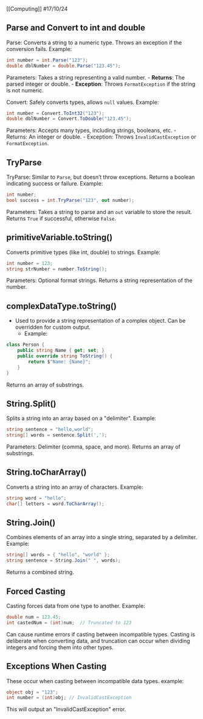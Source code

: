[[Computing]]
#17/10/24 
## Parse and Convert to int and double

Parse: Converts a string to a numeric type. Throws an exception if the conversion fails.
	Example:
```csharp
int number = int.Parse("123");
double dblNumber = double.Parse("123.45");
```

Parameters: Takes a string representing a valid number.
    - **Returns**: The parsed integer or double.
    - **Exception**: Throws `FormatException` if the string is not numeric.

Convert: Safely converts types, allows `null` values.
	Example:
```csharp
int number = Convert.ToInt32("123");
double dblNumber = Convert.ToDouble("123.45");
```

Parameters: Accepts many types, including strings, booleans, etc.
    - Returns: An integer or double.
    - Exception: Throws `InvalidCastException` or `FormatException`.

## TryParse

TryParse: Similar to `Parse`, but doesn’t throw exceptions. Returns a boolean indicating success or failure.
     Example:
```csharp
int number;
bool success = int.TryParse("123", out number);
```
Parameters: Takes a string to parse and an `out` variable to store the result.
Returns `True` if successful, otherwise `False`.

## primitiveVariable.toString()

Converts primitive types (like int, double) to strings.
     Example:
```csharp
int number = 123;
string strNumber = number.ToString();
```
Parameters: Optional format strings.
Returns a string representation of the number.

## complexDataType.toString()

- Used to provide a string representation of a complex object. Can be overridden for custom output.
    - Example:
```csharp
class Person {
    public string Name { get; set; }
    public override string ToString() {
        return $"Name: {Name}";
    }
}
```
Returns an array of substrings.

## String.Split()
Splits a string into an array based on a "delimiter".
	Example:
```csharp
string sentence = "hello,world";
string[] words = sentence.Split(',');
```
Parameters: Delimiter (comma, space, and more).
Returns an array of substrings.

## String.toCharArray()
Converts a string into an array of characters.
	Example:
```csharp
string word = "hello";
char[] letters = word.ToCharArray();
```

## String.Join()
Combines elements of an array into a single string, separated by a delimiter.
	Example:
```csharp
string[] words = { "hello", "world" };
string sentence = String.Join(" ", words);
```
Returns a combined string.

## Forced Casting
Casting forces data from one type to another. 
	Example:
```csharp
double num = 123.45;
int castedNum = (int)num;  // Truncated to 123
```
Can cause runtime errors if casting between incompatible types.
Casting is deliberate when converting data, and truncation can occur when dividing integers and forcing them into other types.

## Exceptions When Casting
These occur when casting between incompatible data types.
	example:
```csharp
object obj = "123";
int number = (int)obj; // InvalidCastException
```
This will output an "InvalidCastException" error.
